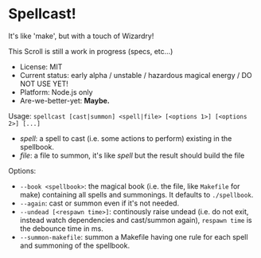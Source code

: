 

# Spellcast!

It's like 'make', but with a touch of Wizardry!

This Scroll is still a work in progress (specs, etc...)

* License: MIT
* Current status: early alpha / unstable / hazardous magical energy / DO NOT USE YET!
* Platform: Node.js only
* Are-we-better-yet: **Maybe.**


Usage: `spellcast [cast|summon] <spell|file> [<options 1>] [<options 2>] [...]`

* *spell*: a spell to cast (i.e. some actions to perform) existing in the spellbook.
* *file*: a file to summon, it's like *spell* but the result should build the file

Options:

* `--book <spellbook>`: the magical book (i.e. the file, like `Makefile` for make) containing all spells and summonings.
  It defaults to `./spellbook`.
* `--again`: cast or summon even if it's not needed.
* `--undead [<respawn time>]`: continously raise undead (i.e. do not exit, instead watch dependencies and cast/summon again),
  `respawn time` is the debounce time in ms.
* `--summon-makefile`: summon a Makefile having one rule for each spell and summoning of the spellbook.
